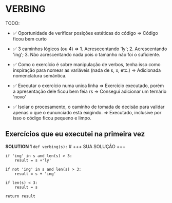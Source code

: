 # VERBING

TODO:

* ✅ Oportunidade de verificar posições estéticas do código
    => Código ficou bem curto

* ✅ 3 caminhos lógicos (ou 4)
    => 1. Acresecentando 'ly'; 2. Acrescentando 'ing'; 3. Não acrescentando nada pois o tamanho não foi o suficiente.

* ✅ Como o exercício é sobre manipulação de verbos, tenha isso como inspiração para nomear as variáveis (nada de s, x, etc.)
    => Adicionada nomenclatura semântica.

* ✅ Executar o exercício numa unica linha
    => Exercício executado, porém a apresentação dele ficou bem feia rs
    => Consegui adicionar um ternário 'novo'

* ✅ Isolar o procesamento, o caminho de tomada de decisão para validar apenas o que o eununciado está exigindo.
    => Executado, inclusive por isso o código ficou pequeno e limpo.

## Exercícios que eu executei na primeira vez

__SOLUTION 1__
`def verbing(s):`
    # +++ SUA SOLUÇÃO +++

    if 'ing' in s and len(s) > 3:
        result = s +'ly'

    if not 'ing' in s and len(s) > 3:
        result = s + 'ing'

    if len(s) < 3:
        result = s

    return result
